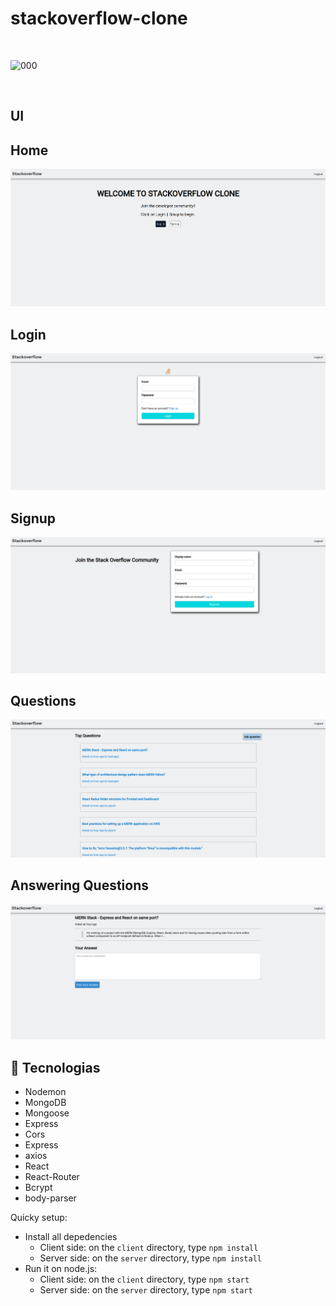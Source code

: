 # stackoverflow-clone

<br>

![000](https://cdn3.iconfinder.com/data/icons/inficons/512/stackoverflow.png)

</div>

<br>

## UI

## Home

![Home](screenshots/home.png)

## Login

![New Tweet](screenshots/login.png)

## Signup

![New Tweet](screenshots/signup.png)

## Questions

![Tweet](screenshots/questions.png)

## Answering Questions

![Tweet](screenshots/answers.png)

## :rocket: Tecnologias

<ul>
  <li>Nodemon</li>
  <li>MongoDB</li>
  <li>Mongoose</li>
  <li>Express</li>
  <li>Cors</li>
  <li>Express</li>
  <li>axios</li>
  <li>React</li>
  <li>React-Router</li>
  <li>Bcrypt</li>
  <li>body-parser</li>
</ul>

Quicky setup:

- Install all depedencies
  - Client side: on the `client` directory, type `npm install`
  - Server side: on the `server` directory, type `npm install`
- Run it on node.js:
  - Client side: on the `client` directory, type `npm start`
  - Server side: on the `server` directory, type `npm start`
